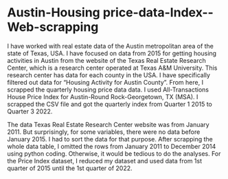 # Austin-Housing price-data-Index--Web-scrapping

I have worked with real estate data of the Austin metropolitan area of the state of Texas, USA. 
I have focused on data from 2015 for getting housing activities in Austin from the website of the Texas Real Estate Research Center, which is a research center operated at Texas A&M University. This research center has data for each county in the USA. I have specifically filtered out data for “Housing Activity for Austin County”. From here, I scrapped the quarterly housing price data data. I used All-Transactions House Price Index for Austin-Round Rock-Georgetown, TX (MSA). I scrapped the CSV file and got the quarterly index from Quarter 1 2015 to Quarter 3 2022.  

The data Texas Real Estate Research Center website was from January 2011. But surprisingly, for some variables, there were no data before January 2015. I had to sort the data for that purpose. After scrapping the whole data table, I omitted the rows from January 2011 to December 2014 using python coding. Otherwise, it would be tedious  to do the analyses. For the Price Index dataset, I reduced my dataset and used data from 1st quarter of 2015 until the 1st quarter of 2022.  

